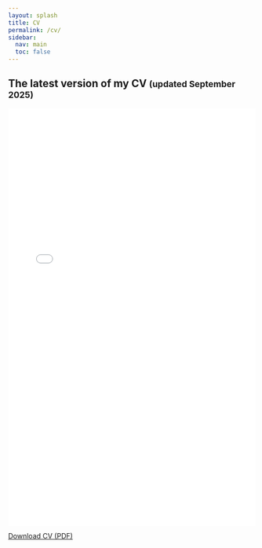 ```yaml
---
layout: splash
title: CV
permalink: /cv/
sidebar:
  nav: main
  toc: false
---
```

<h2>The latest version of my CV <small>(updated September 2025)</small></h2>

<div class="embed-frame">
  <iframe 
    src="/assets/css/CV_Final_GarciaDurrer.pdf#view=FitH" 
    width="100%" 
    height="850" 
    style="border: none;" 
    title="CV - Sofía García Durrer">
  </iframe>
</div>

<p style="margin-top: 0.75rem;">
  <a class="btn btn--inverse" href="/assets/css/CV_Final_GarciaDurrer.pdf" target="_blank" rel="noopener">
    Download CV (PDF)
  </a>
</p>
